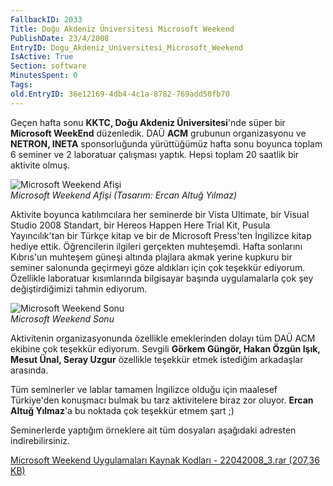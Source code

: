 ```yaml
---
FallbackID: 2033
Title: Doğu Akdeniz Üniversitesi Microsoft Weekend
PublishDate: 23/4/2008
EntryID: Dogu_Akdeniz_Universitesi_Microsoft_Weekend
IsActive: True
Section: software
MinutesSpent: 0
Tags: 
old.EntryID: 36e12169-4db4-4c1a-8782-769add50fb70
---
```

Geçen hafta sonu **KKTC, Doğu Akdeniz Üniversitesi**'nde süper bir
**Microsoft WeekEnd** düzenledik. DAÜ **ACM** grubunun organizasyonu ve
**NETRON, INETA** sponsorluğunda yürüttüğümüz hafta sonu boyunca toplam
6 seminer ve 2 laboratuar çalışması yaptık. Hepsi toplam 20 saatlik bir
aktivite olmuş.

![Microsoft Weekend
Afişi](http://cdn.daron.yondem.com/assets/2033/22042008_1.jpg)\
*Microsoft Weekend Afişi (Tasarım: Ercan Altuğ Yılmaz)*

Aktivite boyunca katılımcılara her seminerde bir Vista Ultimate, bir
Visual Studio 2008 Standart, bir Hereos Happen Here Trial Kit, Pusula
Yayıncılık'tan bir Türkçe kitap ve bir de Microsoft Press'ten İngilizce
kitap hediye ettik. Öğrencilerin ilgileri gerçekten muhteşemdi. Hafta
sonlarını Kıbrıs'un muhteşem güneşi altında plajlara akmak yerine
kupkuru bir seminer salonunda geçirmeyi göze aldıkları için çok teşekkür
ediyorum. Özellikle laboratuar kısımlarında bilgisayar başında
uygulamalarla çok şey değiştirdiğimizi tahmin ediyorum.

![Microsoft Weekend
Sonu](http://cdn.daron.yondem.com/assets/2033/22042008_2.jpg)\
*Microsoft Weekend Sonu*

Aktivitenin organizasyonunda özellikle emeklerinden dolayı tüm DAÜ ACM
ekibine çok teşekkür ediyorum. Sevgili **Görkem Güngör, Hakan Özgün
Işık, Mesut Ünal, Seray Uzgur** özellikle teşekkür etmek istediğim
arkadaşlar arasında.

Tüm seminerler ve lablar tamamen İngilizce olduğu için maalesef
Türkiye'den konuşmacı bulmak bu tarz aktivitelere biraz zor oluyor.
**Ercan Altuğ Yılmaz**'a bu noktada çok teşekkür etmem şart ;)

Seminerlerde yaptığım örneklere ait tüm dosyaları aşağıdaki adresten
indirebilirsiniz.

[Microsoft Weekend Uygulamaları Kaynak Kodları - 22042008\_3.rar (207,36
KB)](http://cdn.daron.yondem.com/assets/2033/22042008_3.rar)


